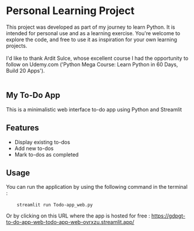 # Personal Learning Project

This project was developed as part of my journey to learn Python. It is intended for personal use and as a learning exercise. You're welcome to explore the code, and free to use it as inspiration for your own learning projects.
<br>
<br>
I'd like to thank Ardit Sulce, whose excellent course I had the opportunity to follow on Udemy.com ('Python Mega Course: Learn Python in 60 Days, Build 20 Apps').
<br>
<br>


## My To-Do App

This is a minimalistic web interface to-do app using Python and Streamlit

## Features

- Display existing to-dos
- Add new to-dos
- Mark to-dos as completed

## Usage

You can run the application by using the following command in the terminal :

  ```
  streamlit run Todo-app_web.py
  ```

Or by clicking on this URL where the app is hosted for free :
https://gdpgt-to-do-app-web-todo-app-web-ovrxzu.streamlit.app/ 


